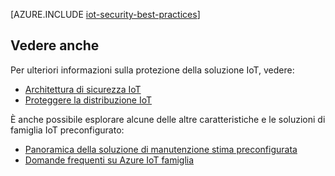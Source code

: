 <properties
 pageTitle="Procedure consigliate per la protezione IoT | Microsoft Azure"
 description="Le procedure consigliate per la protezione dell'infrastruttura IoT"
 services=""
 suite="iot-suite"
 documentationCenter=""
 authors="YuriDio"
 manager="timlt"
 editor=""/>

<tags
 ms.service="iot-suite"
 ms.devlang="na"
 ms.topic="article"
 ms.tgt_pltfrm="na"
 ms.workload="na"
 ms.date="10/17/2016"
 ms.author="yurid"/>

[AZURE.INCLUDE [iot-security-best-practices](../../includes/iot-security-best-practices.md)]

## <a name="see-also"></a>Vedere anche

Per ulteriori informazioni sulla protezione della soluzione IoT, vedere:

- [Architettura di sicurezza IoT][lnk-security-architecture]
- [Proteggere la distribuzione IoT][lnk-security-deployment]

È anche possibile esplorare alcune delle altre caratteristiche e le soluzioni di famiglia IoT preconfigurato:

- [Panoramica della soluzione di manutenzione stima preconfigurata][lnk-predictive-overview]
- [Domande frequenti su Azure IoT famiglia][lnk-faq]

[lnk-predictive-overview]: iot-suite-predictive-overview.md
[lnk-faq]: iot-suite-faq.md

[lnk-security-architecture]: iot-security-architecture.md
[lnk-security-deployment]: iot-suite-security-deployment.md
